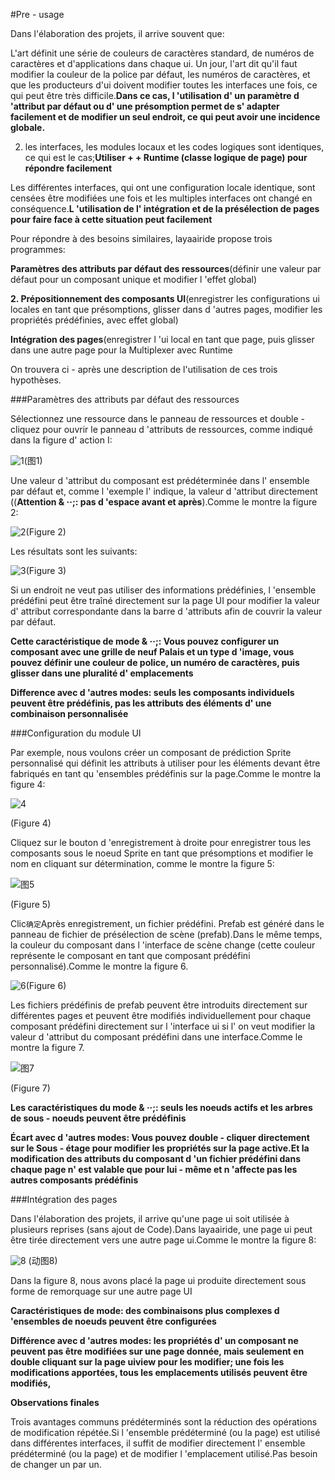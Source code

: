 #Pre - usage

Dans l'élaboration des projets, il arrive souvent que:

L'art définit une série de couleurs de caractères standard, de numéros de caractères et d'applications dans chaque ui. Un jour, l'art dit qu'il faut modifier la couleur de la police par défaut, les numéros de caractères, et que les producteurs d'ui doivent modifier toutes les interfaces une fois, ce qui peut être très difficile.**Dans ce cas, l 'utilisation d' un paramètre d 'attribut par défaut ou d' une présomption permet de s' adapter facilement et de modifier un seul endroit, ce qui peut avoir une incidence globale.**

2) les interfaces, les modules locaux et les codes logiques sont identiques, ce qui est le cas;**Utiliser + + Runtime (classe logique de page) pour répondre facilement**

Les différentes interfaces, qui ont une configuration locale identique, sont censées être modifiées une fois et les multiples interfaces ont changé en conséquence.**L 'utilisation de l' intégration et de la présélection de pages pour faire face à cette situation peut facilement**

Pour répondre à des besoins similaires, layaairide propose trois programmes:

**Paramètres des attributs par défaut des ressources**(définir une valeur par défaut pour un composant unique et modifier l 'effet global)

**2. Prépositionnement des composants UI**(enregistrer les configurations ui locales en tant que présomptions, glisser dans d 'autres pages, modifier les propriétés prédéfinies, avec effet global)

**Intégration des pages**(enregistrer l 'ui local en tant que page, puis glisser dans une autre page pour la Multiplexer avec Runtime

On trouvera ci - après une description de l'utilisation de ces trois hypothèses.

###Paramètres des attributs par défaut des ressources

Sélectionnez une ressource dans le panneau de ressources et double - cliquez pour ouvrir le panneau d 'attributs de ressources, comme indiqué dans la figure d' action I:

![1](img\1.gif)(图1)


Une valeur d 'attribut du composant est prédéterminée dans l' ensemble par défaut et, comme l 'exemple l' indique, la valeur d 'attribut directement ((**Attention & ‧‧;: pas d 'espace avant et après**).Comme le montre la figure 2:

![2](img\2.png)(Figure 2)

Les résultats sont les suivants:

![3](img\3.png)(Figure 3)

Si un endroit ne veut pas utiliser des informations prédéfinies, l 'ensemble prédéfini peut être traîné directement sur la page UI pour modifier la valeur d' attribut correspondante dans la barre d 'attributs afin de couvrir la valeur par défaut.

**Cette caractéristique de mode & ‧‧;: Vous pouvez configurer un composant avec une grille de neuf Palais et un type d 'image, vous pouvez définir une couleur de police, un numéro de caractères, puis glisser dans une pluralité d' emplacements**

**Difference avec d 'autres modes: seuls les composants individuels peuvent être prédéfinis, pas les attributs des éléments d' une combinaison personnalisée**



###Configuration du module UI

Par exemple, nous voulons créer un composant de prédiction Sprite personnalisé qui définit les attributs à utiliser pour les éléments devant être fabriqués en tant qu 'ensembles prédéfinis sur la page.Comme le montre la figure 4:

![4](img\4.png) 


(Figure 4)

Cliquez sur le bouton d 'enregistrement à droite pour enregistrer tous les composants sous le noeud Sprite en tant que présomptions et modifier le nom en cliquant sur détermination, comme le montre la figure 5:

![图5](img/5.png) 


(Figure 5)

Clic`确定`Après enregistrement, un fichier prédéfini. Prefab est généré dans le panneau de fichier de présélection de scène (prefab).Dans le même temps, la couleur du composant dans l 'interface de scène change (cette couleur représente le composant en tant que composant prédéfini personnalisé).Comme le montre la figure 6.

![6](img\6.png)(Figure 6)

Les fichiers prédéfinis de prefab peuvent être introduits directement sur différentes pages et peuvent être modifiés individuellement pour chaque composant prédéfini directement sur l 'interface ui si l' on veut modifier la valeur d 'attribut du composant prédéfini dans une interface.Comme le montre la figure 7.

![图7](img/7.png) 


(Figure 7)

**Les caractéristiques du mode & ‧‧;: seuls les noeuds actifs et les arbres de sous - noeuds peuvent être prédéfinis**

**Écart avec d 'autres modes: Vous pouvez double - cliquer directement sur le Sous - étage pour modifier les propriétés sur la page active.Et la modification des attributs du composant d 'un fichier prédéfini dans chaque page n' est valable que pour lui - même et n 'affecte pas les autres composants prédéfinis**



###Intégration des pages

Dans l'élaboration des projets, il arrive qu'une page ui soit utilisée à plusieurs reprises (sans ajout de Code).Dans layaairide, une page ui peut être tirée directement vers une autre page ui.Comme le montre la figure 8:

![8](img\8.gif) (动图8)


Dans la figure 8, nous avons placé la page ui produite directement sous forme de remorquage sur une autre page UI

**Caractéristiques de mode: des combinaisons plus complexes d 'ensembles de noeuds peuvent être configurées**

**Différence avec d 'autres modes: les propriétés d' un composant ne peuvent pas être modifiées sur une page donnée, mais seulement en double cliquant sur la page uiview pour les modifier; une fois les modifications apportées, tous les emplacements utilisés peuvent être modifiés,**



**Observations finales**

Trois avantages communs prédéterminés sont la réduction des opérations de modification répétée.Si l 'ensemble prédéterminé (ou la page) est utilisé dans différentes interfaces, il suffit de modifier directement l' ensemble prédéterminé (ou la page) et de modifier l 'emplacement utilisé.Pas besoin de changer un par un.